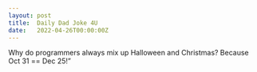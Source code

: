 ```yaml
---
layout: post
title:  Daily Dad Joke 4U
date:   2022-04-26T00:00:00Z
---
```

Why do programmers always mix up Halloween and Christmas? Because Oct 31 == Dec 25!”
